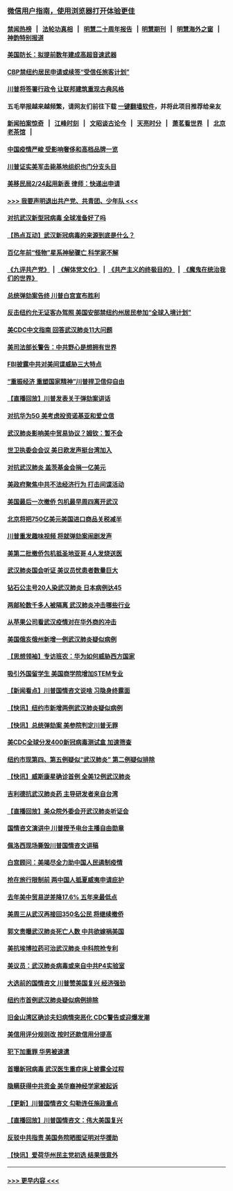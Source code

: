 ### [微信用户指南，使用浏览器打开体验更佳](https://github.com/gfw-breaker/banned-news1/blob/master/indexes/wechat-guide.md?t=0)
#### [禁闻热榜](热点新闻.md?t=0)  &nbsp;&nbsp;|&nbsp;&nbsp; [法轮功真相](https://github.com/gfw-breaker/truth/blob/master/README.md?t=0) &nbsp;&nbsp;|&nbsp;&nbsp; [明慧二十周年报告](https://github.com/gfw-breaker/mh-reports/blob/master/README.md?t=0) &nbsp;&nbsp;|&nbsp;&nbsp;[明慧期刊](https://github.com/gfw-breaker/mh-qikan) &nbsp;&nbsp;|&nbsp;&nbsp; [明慧海外之窗](https://github.com/gfw-breaker/mh-news/blob/master/README.md?t=0) &nbsp;&nbsp;|&nbsp;&nbsp; [神韵特别报道](https://github.com/gfw-breaker/mh-news/blob/master/shenyun.md?t=0)
#### [美国防长：拟提前数年建成高超音速武器](../pages/nsc412/n11850959.md?t=02071802) 
#### [CBP禁纽约居民申请或续签“受信任旅客计划”](../pages/nsc412/n11850857.md?t=02071802) 
#### [川普将签署行政令 让联邦建筑重现古典风格](../pages/nsc412/n11850654.md?t=02071802) 
#### 五毛举报越来越频繁，请网友们前往下载 [一键翻墙软件](https://github.com/gfw-breaker/ssr-accounts)，并将此项目推荐给亲友
#### [新闻拍案惊奇](https://github.com/gfw-breaker/banned-news1/blob/master/pages/link4.md) &nbsp;&nbsp;|&nbsp;&nbsp; [江峰时刻](https://github.com/gfw-breaker/banned-news1/blob/master/pages/link4.md) &nbsp;&nbsp;|&nbsp;&nbsp; [文昭谈古论今](https://github.com/gfw-breaker/banned-news1/blob/master/pages/link4.md) &nbsp;&nbsp;|&nbsp;&nbsp; [天亮时分](https://github.com/gfw-breaker/banned-news1/blob/master/pages/link4.md) &nbsp;&nbsp;|&nbsp;&nbsp; [萧茗看世界](https://github.com/gfw-breaker/banned-news1/blob/master/pages/link4.md) &nbsp;&nbsp;|&nbsp;&nbsp; [北京老茶馆](https://github.com/gfw-breaker/banned-news1/blob/master/pages/link4.md) &nbsp;&nbsp;|&nbsp;&nbsp; 
#### [中国疫情严峻 受影响奢侈和高档品牌一览](../pages/nsc412/n11850319.md?t=02071802) 
#### [川普证实美军击毙基地组织也门分支头目](../pages/nsc412/n11850383.md?t=02071802) 
#### [美移民局2/24起用新表 律师：快递出申请](../pages/nsc412/n11848220.md?t=02071802) 
#### [>>> 我要声明退出共产党、共青团、少年队 <<<](https://github.com/begood0513/goodnews/blob/master/quit/letter.md) 
#### [对抗武汉新型冠病毒 全球准备好了吗](../pages/nsc412/n11850142.md?t=02071802) 
#### [【热点互动】武汉新冠病毒的来源到底是什么？](../pages/nsc412/n11849749.md?t=02071802) 
#### [百亿年前“怪物”星系神秘骤亡 科学家不解](../pages/nsc412/n11849863.md?t=02071802) 
#### [《九评共产党》](https://github.com/begood0513/9ping.md/blob/master/README.md) &nbsp;|&nbsp; [《解体党文化》](../../../../jtdwh.md/blob/master/README.md)  &nbsp;|&nbsp; [《共产主义的终极目的》](../../../../gczydzjmd.md/blob/master/README.md) &nbsp;|&nbsp; [《魔鬼在统治我们的世界》](../../../../mgztzwmdsj.md/blob/master/README.md) 
#### [总统弹劾案告终 川普白宫宣布胜利](../pages/nsc412/n11849985.md?t=02071802) 
#### [反击纽约允无证客办驾照  美国安部禁纽约州居民参加“全球入境计划”](../pages/nsc412/n11849828.md?t=02071802) 
#### [美CDC中文指南 回答武汉肺炎11大问题](../pages/nsc412/n11849703.md?t=02071802) 
#### [美司法部长警告：中共野心是想拥有世界](../pages/nsc412/n11849769.md?t=02071802) 
#### [FBI披露中共对美间谍威胁三大特点](../pages/nsc412/n11849700.md?t=02071802) 
#### [“重振经济 重塑国家精神”川普捍卫信仰自由](../pages/nsc412/n11849641.md?t=02071802) 
#### [【直播回放】川普发表关于弹劾案讲话](../pages/nsc412/n11849472.md?t=02071802) 
#### [对抗华为5G 美考虑投资诺基亚和爱立信](../pages/nsc412/n11849510.md?t=02071802) 
#### [武汉肺炎影响美中贸易协议？姆钦：暂不会](../pages/nsc412/n11849497.md?t=02071802) 
#### [世卫执委会会议 美日欧发声挺台湾加入](../pages/nsc412/n11849433.md?t=02071802) 
#### [对抗武汉肺炎 盖茨基金会捐一亿美元](../pages/nsc412/n11848953.md?t=02071802) 
#### [美政府聚焦中共不法经济行为 打击间谍活动](../pages/nsc412/n11849322.md?t=02071802) 
#### [美国最后一次撤侨 包机最早周四离开武汉](../pages/nsc412/n11849395.md?t=02071802) 
#### [北京将把750亿美元美国进口商品关税减半](../pages/nsc412/n11848896.md?t=02071802) 
#### [川普重发趣味视频 将就弹劾案闹剧发声](../pages/nsc412/n11848715.md?t=02071802) 
#### [美第二批撤侨包机抵圣地亚哥 4人发烧送医](../pages/nsc412/n11847923.md?t=02071802) 
#### [武汉肺炎国会听证 美议员忧患者数量巨大](../pages/nsc412/n11844851.md?t=02071802) 
#### [钻石公主号20人染武汉肺炎 日本病例达45](../pages/nsc412/n11847823.md?t=02071802) 
#### [两邮轮数千多人被隔离 武汉肺炎冲击哪些行业](../pages/nsc412/n11847456.md?t=02071802) 
#### [从苹果公司看武汉疫情对在华外商的冲击](../pages/nsc412/n11847586.md?t=02071802) 
#### [美国俄亥俄州新增一例武汉肺炎疑似病例](../pages/nsc412/n11847714.md?t=02071802) 
#### [【思想领袖】专访班农：华为如何威胁西方国家](../pages/nsc412/n11847306.md?t=02071802) 
#### [吸引外国留学生 美国商学院增加STEM专业](../pages/nsc412/n11847417.md?t=02071802) 
#### [【新闻看点】川普国情咨文说啥 习隐身终露面](../pages/nsc412/n11847016.md?t=02071802) 
#### [【快讯】纽约市新增两例武汉肺炎疑似病例](../pages/nsc412/n11847250.md?t=02071802) 
#### [【快讯】总统弹劾案 美参院判定川普无罪](../pages/nsc412/n11847316.md?t=02071802) 
#### [美CDC全球分发400新冠病毒测试盒 加速筛查](../pages/nsc412/n11847260.md?t=02071802) 
#### [纽约市现第四、第五例疑似“武汉肺炎”   第二例疑似排除](../pages/nsc412/n11847332.md?t=02071802) 
#### [【快讯】威斯康星确诊首例 全美12例武汉肺炎](../pages/nsc412/n11847162.md?t=02071802) 
#### [吉利德抗武汉肺炎药 主导研发者来自台湾](../pages/nsc412/n11847064.md?t=02071802) 
#### [【直播回放】美众院外委会开武汉肺炎听证会](../pages/nsc412/n11846727.md?t=02071802) 
#### [国情咨文演讲中 川普授予电台主播自由勋章](../pages/nsc412/n11846815.md?t=02071802) 
#### [佩洛西现场撕毁川普国情咨文讲稿](../pages/nsc412/n11846724.md?t=02071802) 
#### [白宫顾问：美竭尽全力助中国人民遏制疫情](../pages/nsc412/n11846756.md?t=02071802) 
#### [抢在旅行限制前 两中国人抵夏威夷申请庇护](../pages/nsc412/n11846866.md?t=02071802) 
#### [去年美中贸易逆差降17.6% 五年来最低点](../pages/nsc412/n11846755.md?t=02071802) 
#### [美周三从武汉再接回350名公民 将继续撤侨](../pages/nsc412/n11846705.md?t=02071802) 
#### [郭文贵曝武汉肺炎死亡人数 中共欲嫁祸美国](../pages/nsc412/n11846240.md?t=02071802) 
#### [美抗埃博拉药可治武汉肺炎 中科院抢专利](../pages/nsc412/n11846409.md?t=02071802) 
#### [美议员：武汉肺炎病毒或来自中共P4实验室](../pages/nsc412/n11846043.md?t=02071802) 
#### [大选前的国情咨文 川普赞美国复兴 经济强劲](../pages/nsc412/n11845526.md?t=02071802) 
#### [纽约市首例武汉肺炎疑似病例排除](../pages/nsc412/n11844989.md?t=02071802) 
#### [旧金山湾区确诊夫妇病情突恶化 CDC警告或迎爆发潮](../pages/nsc412/n11845730.md?t=02071802) 
#### [美信用评分规则改  按时还款信用分提高](../pages/nsc412/n11845488.md?t=02071802) 
#### [犯下加重罪 华男被速遣](../pages/nsc412/n11845476.md?t=02071802) 
#### [首曝新冠病毒 武汉医生重症床上披露全过程](../pages/nsc412/n11845150.md?t=02071802) 
#### [隐瞒获得中共资金 美华裔神经学家被起诉](../pages/nsc412/n11844879.md?t=02071802) 
#### [【更新】川普国情咨文 勾勒连任施政重点](../pages/nsc412/n11845223.md?t=02071802) 
#### [【直播回放】川普国情咨文：伟大美国复兴](../pages/nsc412/n11842079.md?t=02071802) 
#### [反驳中共指责 美国务院晒图证明对华援助](../pages/nsc412/n11844859.md?t=02071802) 
#### [【快讯】爱荷华州民主党初选 结果很意外](../pages/nsc412/n11844878.md?t=02071802) 

----
#### [ >>> 更早内容 <<< ](../indexes/nsc412-earlier.md)
